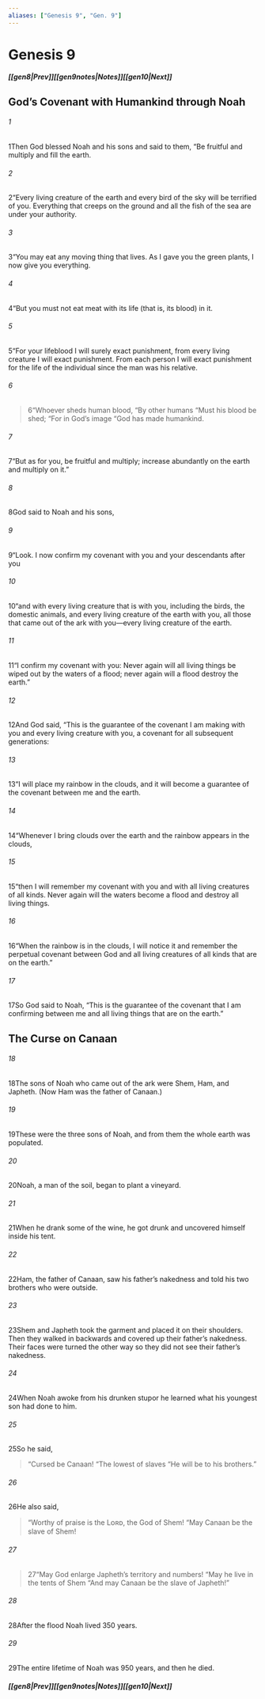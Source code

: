 ```yaml
---
aliases: ["Genesis 9", "Gen. 9"]
---
```

# Genesis 9
##### <span class=arrow-left></span>[[gen8|Prev]]<span class=navigation-separator></span>[[gen9notes|Notes]]<span class=navigation-separator></span>[[gen10|Next]]<span class=arrow-right></span>
## God’s Covenant with Humankind through Noah
###### 1
<span class=verse-first>1</span>Then God blessed Noah and his sons and said to them, “Be fruitful and multiply and fill the earth.
###### 2
<span class=verse-body>2</span>“Every living creature of the earth and every bird of the sky will be terrified of you. Everything that creeps on the ground and all the fish of the sea are under your authority.
###### 3
<span class=verse-body>3</span>“You may eat any moving thing that lives. As I gave you the green plants, I now give you everything.
###### 4
<span class=verse-body>4</span>“But you must not eat meat with its life (that is, its blood) in it.
###### 5
<span class=verse-body>5</span>“For your lifeblood I will surely exact punishment, from every living creature I will exact punishment. From each person I will exact punishment for the life of the individual since the man was his relative.
<div class=paragraph-break></div>

###### 6
><span class=verse-body-poetry>6</span><span class=poetry-quote-double>“</span>Whoever sheds human blood,
><span class=poetry-quote-double>“</span>By other humans
><span class=poetry-quote-double>“</span>Must his blood be shed;
><span class=poetry-quote-double>“</span>For in God’s image
><span class=poetry-quote-double>“</span>God has made humankind.
<div class=paragraph-break></div>

###### 7
<span class=verse-body>7</span>“But as for you, be fruitful and multiply; increase abundantly on the earth and multiply on it.”
<div class=paragraph-break></div>

###### 8
<span class=verse-first>8</span>God said to Noah and his sons,
###### 9
<span class=verse-body>9</span>“Look. I now confirm my covenant with you and your descendants after you
###### 10
<span class=verse-body>10</span>“and with every living creature that is with you, including the birds, the domestic animals, and every living creature of the earth with you, all those that came out of the ark with you—every living creature of the earth.
###### 11
<span class=verse-body>11</span>“I confirm my covenant with you: Never again will all living things be wiped out by the waters of a flood; never again will a flood destroy the earth.”
###### 12
<span class=verse-body>12</span>And God said, “This is the guarantee of the covenant I am making with you and every living creature with you, a covenant for all subsequent generations:
###### 13
<span class=verse-body>13</span>“I will place my rainbow in the clouds, and it will become a guarantee of the covenant between me and the earth.
###### 14
<span class=verse-body>14</span>“Whenever I bring clouds over the earth and the rainbow appears in the clouds,
###### 15
<span class=verse-body>15</span>“then I will remember my covenant with you and with all living creatures of all kinds. Never again will the waters become a flood and destroy all living things.
###### 16
<span class=verse-body>16</span>“When the rainbow is in the clouds, I will notice it and remember the perpetual covenant between God and all living creatures of all kinds that are on the earth.”
###### 17
<span class=verse-body>17</span>So God said to Noah, “This is the guarantee of the covenant that I am confirming between me and all living things that are on the earth.”
## The Curse on Canaan
###### 18
<span class=verse-first>18</span>The sons of Noah who came out of the ark were Shem, Ham, and Japheth. (Now Ham was the father of Canaan.)
###### 19
<span class=verse-body>19</span>These were the three sons of Noah, and from them the whole earth was populated.
<div class=paragraph-break></div>

###### 20
<span class=verse-first>20</span>Noah, a man of the soil, began to plant a vineyard.
###### 21
<span class=verse-body>21</span>When he drank some of the wine, he got drunk and uncovered himself inside his tent.
###### 22
<span class=verse-body>22</span>Ham, the father of Canaan, saw his father’s nakedness and told his two brothers who were outside.
###### 23
<span class=verse-body>23</span>Shem and Japheth took the garment and placed it on their shoulders. Then they walked in backwards and covered up their father’s nakedness. Their faces were turned the other way so they did not see their father’s nakedness.
###### 24
<span class=verse-body>24</span>When Noah awoke from his drunken stupor he learned what his youngest son had done to him.
###### 25
<span class=verse-body>25</span>So he said,
<div class=paragraph-break></div>

><span class=poetry-quote-double>“</span>Cursed be Canaan!
><span class=poetry-quote-double>“</span>The lowest of slaves
><span class=poetry-quote-double>“</span>He will be to his brothers.”
<div class=paragraph-break></div>

###### 26
<span class=verse-body>26</span>He also said,
<div class=paragraph-break></div>

><span class=poetry-quote-double>“</span>Worthy of praise is the Lᴏʀᴅ, the God of Shem!
><span class=poetry-quote-double>“</span>May Canaan be the slave of Shem!
###### 27
><span class=verse-body-poetry>27</span><span class=poetry-quote-double>“</span>May God enlarge Japheth’s territory and numbers!
><span class=poetry-quote-double>“</span>May he live in the tents of Shem
><span class=poetry-quote-double>“</span>And may Canaan be the slave of Japheth!”
<div class=paragraph-break></div>

###### 28
<span class=verse-first>28</span>After the flood Noah lived 350 years.
###### 29
<span class=verse-body>29</span>The entire lifetime of Noah was 950 years, and then he died.
##### <span class=arrow-left></span>[[gen8|Prev]]<span class=navigation-separator></span>[[gen9notes|Notes]]<span class=navigation-separator></span>[[gen10|Next]]<span class=arrow-right></span>